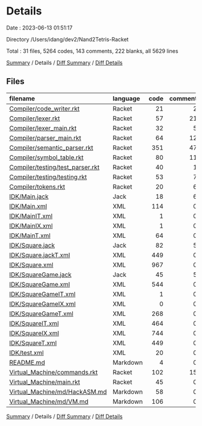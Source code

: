 # Details

Date : 2023-06-13 01:51:17

Directory /Users/idang/dev2/Nand2Tetris-Racket

Total : 31 files,  5264 codes, 143 comments, 222 blanks, all 5629 lines

[Summary](results.md) / Details / [Diff Summary](diff.md) / [Diff Details](diff-details.md)

## Files
| filename | language | code | comment | blank | total |
| :--- | :--- | ---: | ---: | ---: | ---: |
| [Compiler/code_writer.rkt](/Compiler/code_writer.rkt) | Racket | 21 | 2 | 4 | 27 |
| [Compiler/lexer.rkt](/Compiler/lexer.rkt) | Racket | 57 | 21 | 4 | 82 |
| [Compiler/lexer_main.rkt](/Compiler/lexer_main.rkt) | Racket | 32 | 5 | 3 | 40 |
| [Compiler/parser_main.rkt](/Compiler/parser_main.rkt) | Racket | 64 | 12 | 27 | 103 |
| [Compiler/semantic_parser.rkt](/Compiler/semantic_parser.rkt) | Racket | 351 | 47 | 23 | 421 |
| [Compiler/symbol_table.rkt](/Compiler/symbol_table.rkt) | Racket | 80 | 11 | 30 | 121 |
| [Compiler/testing/test_parser.rkt](/Compiler/testing/test_parser.rkt) | Racket | 40 | 1 | 10 | 51 |
| [Compiler/testing/testing.rkt](/Compiler/testing/testing.rkt) | Racket | 53 | 7 | 14 | 74 |
| [Compiler/tokens.rkt](/Compiler/tokens.rkt) | Racket | 20 | 6 | 12 | 38 |
| [IDK/Main.jack](/IDK/Main.jack) | Jack | 18 | 6 | 5 | 29 |
| [IDK/Main.xml](/IDK/Main.xml) | XML | 114 | 0 | 0 | 114 |
| [IDK/MainIT.xml](/IDK/MainIT.xml) | XML | 1 | 0 | 0 | 1 |
| [IDK/MainIX.xml](/IDK/MainIX.xml) | XML | 1 | 0 | 0 | 1 |
| [IDK/MainT.xml](/IDK/MainT.xml) | XML | 64 | 0 | 1 | 65 |
| [IDK/Square.jack](/IDK/Square.jack) | Jack | 82 | 5 | 14 | 101 |
| [IDK/Square.jackT.xml](/IDK/Square.jackT.xml) | XML | 449 | 0 | 0 | 449 |
| [IDK/Square.xml](/IDK/Square.xml) | XML | 967 | 0 | 1 | 968 |
| [IDK/SquareGame.jack](/IDK/SquareGame.jack) | Jack | 45 | 5 | 11 | 61 |
| [IDK/SquareGame.xml](/IDK/SquareGame.xml) | XML | 544 | 0 | 1 | 545 |
| [IDK/SquareGameIT.xml](/IDK/SquareGameIT.xml) | XML | 1 | 0 | 0 | 1 |
| [IDK/SquareGameIX.xml](/IDK/SquareGameIX.xml) | XML | 0 | 0 | 1 | 1 |
| [IDK/SquareGameT.xml](/IDK/SquareGameT.xml) | XML | 268 | 0 | 1 | 269 |
| [IDK/SquareIT.xml](/IDK/SquareIT.xml) | XML | 464 | 0 | 0 | 464 |
| [IDK/SquareIX.xml](/IDK/SquareIX.xml) | XML | 744 | 0 | 0 | 744 |
| [IDK/SquareT.xml](/IDK/SquareT.xml) | XML | 449 | 0 | 1 | 450 |
| [IDK/test.xml](/IDK/test.xml) | XML | 20 | 0 | 0 | 20 |
| [README.md](/README.md) | Markdown | 4 | 0 | 3 | 7 |
| [Virtual_Machine/commands.rkt](/Virtual_Machine/commands.rkt) | Racket | 102 | 15 | 23 | 140 |
| [Virtual_Machine/main.rkt](/Virtual_Machine/main.rkt) | Racket | 45 | 0 | 7 | 52 |
| [Virtual_Machine/md/HackASM.md](/Virtual_Machine/md/HackASM.md) | Markdown | 58 | 0 | 12 | 70 |
| [Virtual_Machine/md/VM.md](/Virtual_Machine/md/VM.md) | Markdown | 106 | 0 | 14 | 120 |

[Summary](results.md) / Details / [Diff Summary](diff.md) / [Diff Details](diff-details.md)